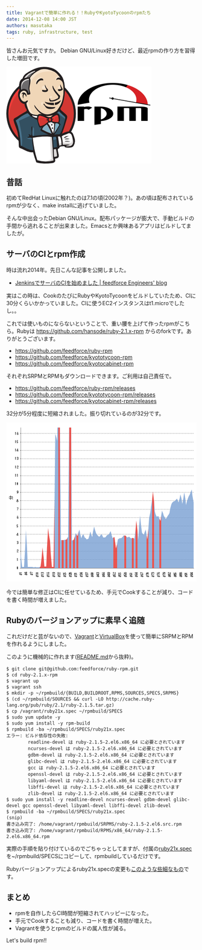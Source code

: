 ```yaml
---
title: Vagrantで簡単に作れる！！RubyやKyotoTycoonのrpmたち
date: 2014-12-08 14:00 JST
authors: masutaka
tags: ruby, infrastructure, test
---
```

皆さんお元気ですか。
Debian GNU/Linux好きだけど、最近rpmの作り方を習得した増田です。

![jenkins-rpm](/images/2014/12/jenkins-rpm.png)

<!--more-->

## 昔話

初めてRedHat Linuxに触れたのは7.1の頃(2002年？)。あの頃は配布されているrpmが少なく、make installに逃げていました。

そんな中出会ったDebian GNU/Linux。配布パッケージが膨大で、手動ビルドの手間から逃れることが出来ました。Emacsとか興味あるアプリはビルドしてましたが。

## サーバのCIとrpm作成

時は流れ2014年。先日こんな記事を公開しました。

* [JenkinsでサーバのCIを始めました | feedforce Engineers' blog](http://tech.feedforce.jp/jenkins-server-ci.html)

実はこの時は、CookのたびにRubyやKyotoTycoonをビルドしていたため、CIに30分くらいかかっていました。CIに使うEC2インスタンスはt1.microでしたし。。

これでは使いものにならないということで、重い腰を上げて作ったrpmがこちら。Rubyは https://github.com/hansode/ruby-2.1.x-rpm からのforkです。ありがとうございます。

* https://github.com/feedforce/ruby-rpm
* https://github.com/feedforce/kyototycoon-rpm
* https://github.com/feedforce/kyotocabinet-rpm

それぞれSRPMとRPMもダウンロードできます。ご利用は自己責任で。

* https://github.com/feedforce/ruby-rpm/releases
* https://github.com/feedforce/kyototycoon-rpm/releases
* https://github.com/feedforce/kyotocabinet-rpm/releases

32分が5分程度に短縮されました。振り切れているのが32分です。

![jenkins-graph](/images/2014/12/jenkins-graph.png)

今では簡単な修正はCIに任せているため、手元でCookすることが減り、コードを書く時間が増えました。

## Rubyのバージョンアップに素早く追随

これだけだと芸がないので、[Vagrant](https://www.vagrantup.com/)と[VirtualBox](https://www.virtualbox.org/)を使って簡単にSRPMとRPMを作れるようにしました。

このように機械的に作れます([README.md](https://github.com/feedforce/ruby-rpm/blob/master/README.md)から抜粋)。

```shell-session
$ git clone git@github.com:feedforce/ruby-rpm.git
$ cd ruby-2.1.x-rpm
$ vagrant up
$ vagrant ssh
$ mkdir -p ~/rpmbuild/{BUILD,BUILDROOT,RPMS,SOURCES,SPECS,SRPMS}
$ (cd ~/rpmbuild/SOURCES && curl -LO http://cache.ruby-lang.org/pub/ruby/2.1/ruby-2.1.5.tar.gz)
$ cp /vagrant/ruby21x.spec ~/rpmbuild/SPECS
$ sudo yum update -y
$ sudo yum install -y rpm-build
$ rpmbuild -ba ~/rpmbuild/SPECS/ruby21x.spec
エラー: ビルド依存性の失敗:
        readline-devel は ruby-2.1.5-2.el6.x86_64 に必要とされています
        ncurses-devel は ruby-2.1.5-2.el6.x86_64 に必要とされています
        gdbm-devel は ruby-2.1.5-2.el6.x86_64 に必要とされています
        glibc-devel は ruby-2.1.5-2.el6.x86_64 に必要とされています
        gcc は ruby-2.1.5-2.el6.x86_64 に必要とされています
        openssl-devel は ruby-2.1.5-2.el6.x86_64 に必要とされています
        libyaml-devel は ruby-2.1.5-2.el6.x86_64 に必要とされています
        libffi-devel は ruby-2.1.5-2.el6.x86_64 に必要とされています
        zlib-devel は ruby-2.1.5-2.el6.x86_64 に必要とされています
$ sudo yum install -y readline-devel ncurses-devel gdbm-devel glibc-devel gcc openssl-devel libyaml-devel libffi-devel zlib-devel
$ rpmbuild -ba ~/rpmbuild/SPECS/ruby21x.spec
(snip)
書き込み完了: /home/vagrant/rpmbuild/SRPMS/ruby-2.1.5-2.el6.src.rpm
書き込み完了: /home/vagrant/rpmbuild/RPMS/x86_64/ruby-2.1.5-2.el6.x86_64.rpm
```

実際の手順を貼り付けているのでごちゃっとしてますが、付属の[ruby21x.spec](https://github.com/feedforce/ruby-rpm/blob/master/ruby21x.spec)を~/rpmbuild/SPECSにコピーして、rpmbuildしているだけです。

Rubyバージョンアップによるruby21x.specの変更も[このような些細なもの](https://github.com/feedforce/ruby-rpm/commit/4064fe0655cf9dc1427760ee48ef19be8a3a0366)です。

## まとめ

* rpmを自作したらCI時間が短縮されてハッピーになった。
* 手元でCookすることも減り、コードを書く時間が増えた。
* Vagrantを使うとrpmのビルドの属人性が減る。

Let's build rpm!!

